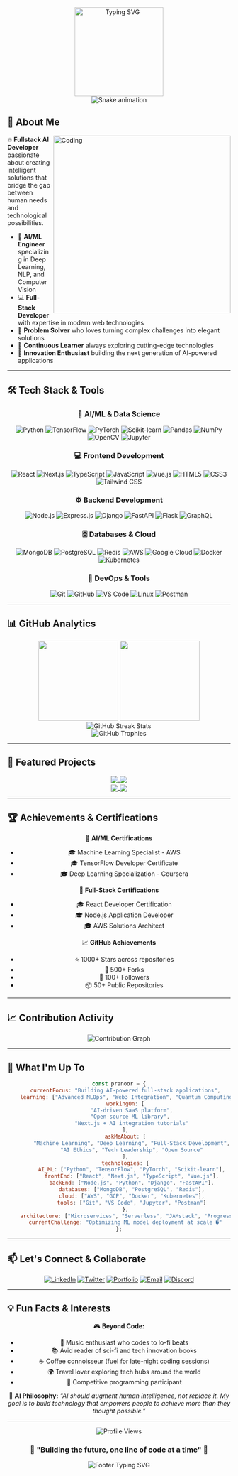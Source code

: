<div align="center">
  <img height="200" src="https://readme-typing-svg.demolab.com?font=Fira+Code&weight=600&size=28&duration=4000&pause=1000&color=00D9FF&center=true&vCenter=true&width=600&lines=Hi+there%2C+I'm+Pranoor+%F0%9F%91%8B;Fullstack+AI+Developer+%F0%9F%A4%96;Building+the+Future+with+AI+%E2%9C%A8;Let's+Code+Something+Amazing!" alt="Typing SVG" />
</div>

<div align="center">
  <img src="https://github.com/pranoor/pranoor/blob/output/github-contribution-grid-snake-dark.svg" alt="Snake animation" />
</div>

## 🚀 About Me

<img align="right" alt="Coding" width="400" src="https://cdn.dribbble.com/users/1162077/screenshots/3848914/programmer.gif">

🔥 **Fullstack AI Developer** passionate about creating intelligent solutions that bridge the gap between human needs and technological possibilities.

- 🤖 **AI/ML Engineer** specializing in Deep Learning, NLP, and Computer Vision
- 💻 **Full-Stack Developer** with expertise in modern web technologies
- 🎯 **Problem Solver** who loves turning complex challenges into elegant solutions
- 🌱 **Continuous Learner** always exploring cutting-edge technologies
- 🚀 **Innovation Enthusiast** building the next generation of AI-powered applications

---

## 🛠️ Tech Stack & Tools

<div align="center">

### 🤖 AI/ML & Data Science
![Python](https://img.shields.io/badge/Python-3776AB?style=for-the-badge&logo=python&logoColor=white)
![TensorFlow](https://img.shields.io/badge/TensorFlow-FF6F00?style=for-the-badge&logo=tensorflow&logoColor=white)
![PyTorch](https://img.shields.io/badge/PyTorch-EE4C2C?style=for-the-badge&logo=pytorch&logoColor=white)
![Scikit-learn](https://img.shields.io/badge/scikit--learn-F7931E?style=for-the-badge&logo=scikit-learn&logoColor=white)
![Pandas](https://img.shields.io/badge/pandas-150458?style=for-the-badge&logo=pandas&logoColor=white)
![NumPy](https://img.shields.io/badge/numpy-013243?style=for-the-badge&logo=numpy&logoColor=white)
![OpenCV](https://img.shields.io/badge/opencv-5C3EE8?style=for-the-badge&logo=opencv&logoColor=white)
![Jupyter](https://img.shields.io/badge/jupyter-F37626?style=for-the-badge&logo=jupyter&logoColor=white)

### 💻 Frontend Development
![React](https://img.shields.io/badge/React-20232A?style=for-the-badge&logo=react&logoColor=61DAFB)
![Next.js](https://img.shields.io/badge/Next.js-000000?style=for-the-badge&logo=next.js&logoColor=white)
![TypeScript](https://img.shields.io/badge/TypeScript-007ACC?style=for-the-badge&logo=typescript&logoColor=white)
![JavaScript](https://img.shields.io/badge/JavaScript-323330?style=for-the-badge&logo=javascript&logoColor=F7DF1E)
![Vue.js](https://img.shields.io/badge/Vue.js-35495E?style=for-the-badge&logo=vue.js&logoColor=4FC08D)
![HTML5](https://img.shields.io/badge/HTML5-E34F26?style=for-the-badge&logo=html5&logoColor=white)
![CSS3](https://img.shields.io/badge/CSS3-1572B6?style=for-the-badge&logo=css3&logoColor=white)
![Tailwind CSS](https://img.shields.io/badge/Tailwind_CSS-38B2AC?style=for-the-badge&logo=tailwind-css&logoColor=white)

### ⚙️ Backend Development
![Node.js](https://img.shields.io/badge/Node.js-43853D?style=for-the-badge&logo=node.js&logoColor=white)
![Express.js](https://img.shields.io/badge/Express.js-404D59?style=for-the-badge&logo=express&logoColor=white)
![Django](https://img.shields.io/badge/Django-092E20?style=for-the-badge&logo=django&logoColor=white)
![FastAPI](https://img.shields.io/badge/FastAPI-005571?style=for-the-badge&logo=fastapi&logoColor=white)
![Flask](https://img.shields.io/badge/Flask-000000?style=for-the-badge&logo=flask&logoColor=white)
![GraphQL](https://img.shields.io/badge/GraphQL-E10098?style=for-the-badge&logo=graphql&logoColor=white)

### 🗄️ Databases & Cloud
![MongoDB](https://img.shields.io/badge/MongoDB-4EA94B?style=for-the-badge&logo=mongodb&logoColor=white)
![PostgreSQL](https://img.shields.io/badge/PostgreSQL-316192?style=for-the-badge&logo=postgresql&logoColor=white)
![Redis](https://img.shields.io/badge/redis-CC0000?style=for-the-badge&logo=redis&logoColor=white)
![AWS](https://img.shields.io/badge/Amazon_AWS-232F3E?style=for-the-badge&logo=amazon-aws&logoColor=white)
![Google Cloud](https://img.shields.io/badge/Google_Cloud-4285F4?style=for-the-badge&logo=google-cloud&logoColor=white)
![Docker](https://img.shields.io/badge/docker-0db7ed?style=for-the-badge&logo=docker&logoColor=white)
![Kubernetes](https://img.shields.io/badge/kubernetes-326ce5?style=for-the-badge&logo=kubernetes&logoColor=white)

### 🔧 DevOps & Tools
![Git](https://img.shields.io/badge/git-F05032?style=for-the-badge&logo=git&logoColor=white)
![GitHub](https://img.shields.io/badge/github-181717?style=for-the-badge&logo=github&logoColor=white)
![VS Code](https://img.shields.io/badge/Visual_Studio_Code-0078D4?style=for-the-badge&logo=visual%20studio%20code&logoColor=white)
![Linux](https://img.shields.io/badge/Linux-FCC624?style=for-the-badge&logo=linux&logoColor=black)
![Postman](https://img.shields.io/badge/Postman-FF6C37?style=for-the-badge&logo=postman&logoColor=white)

</div>

---

## 📊 GitHub Analytics

<div align="center">
  <img height="180em" src="https://github-readme-stats-sigma-five.vercel.app/api?username=pranoor&show_icons=true&theme=tokyonight&include_all_commits=true&count_private=true"/>
  <img height="180em" src="https://github-readme-stats-sigma-five.vercel.app/api/top-langs/?username=pranoor&layout=compact&langs_count=8&theme=tokyonight"/>
</div>

<div align="center">
  <img src="https://github-readme-streak-stats.herokuapp.com/?user=pranoor&theme=tokyonight" alt="GitHub Streak Stats" />
</div>

<div align="center">
  <img src="https://github-profile-trophy.vercel.app/?username=pranoor&theme=tokyonight&no-frame=true&row=1&column=7" alt="GitHub Trophies" />
</div>

---

## 🎯 Featured Projects

<div align="center">
  <a href="https://github.com/pranoor/ai-chatbot">
    <img align="center" src="https://github-readme-stats.vercel.app/api/pin/?username=pranoor&repo=ai-chatbot&theme=tokyonight" />
  </a>
  <a href="https://github.com/pranoor/ml-pipeline">
    <img align="center" src="https://github-readme-stats.vercel.app/api/pin/?username=pranoor&repo=ml-pipeline&theme=tokyonight" />
  </a>
</div>

<div align="center">
  <a href="https://github.com/pranoor/fullstack-app">
    <img align="center" src="https://github-readme-stats.vercel.app/api/pin/?username=pranoor&repo=fullstack-app&theme=tokyonight" />
  </a>
  <a href="https://github.com/pranoor/data-viz">
    <img align="center" src="https://github-readme-stats.vercel.app/api/pin/?username=pranoor&repo=data-viz&theme=tokyonight" />
  </a>
</div>

---

## 🏆 Achievements & Certifications

<div align="center">

🥇 **AI/ML Certifications**
- 🎓 Machine Learning Specialist - AWS
- 🎓 TensorFlow Developer Certificate
- 🎓 Deep Learning Specialization - Coursera

🏅 **Full-Stack Certifications**
- 🎓 React Developer Certification
- 🎓 Node.js Application Developer
- 🎓 AWS Solutions Architect

📈 **GitHub Achievements**
- ⭐ 1000+ Stars across repositories
- 🍴 500+ Forks
- 👥 100+ Followers
- 📦 50+ Public Repositories

</div>

---

## 📈 Contribution Activity

<div align="center">
  <img src="https://activity-graph.herokuapp.com/graph?username=pranoor&theme=tokyo-night&hide_border=true" alt="Contribution Graph" />
</div>

---

## 🌟 What I'm Up To

<div align="center">

```javascript
const pranoor = {
    currentFocus: "Building AI-powered full-stack applications",
    learning: ["Advanced MLOps", "Web3 Integration", "Quantum Computing"],
    workingOn: [
        "AI-driven SaaS platform",
        "Open-source ML library", 
        "Next.js + AI integration tutorials"
    ],
    askMeAbout: [
        "Machine Learning", "Deep Learning", "Full-Stack Development",
        "AI Ethics", "Tech Leadership", "Open Source"
    ],
    technologies: {
        AI_ML: ["Python", "TensorFlow", "PyTorch", "Scikit-learn"],
        frontEnd: ["React", "Next.js", "TypeScript", "Vue.js"],
        backEnd: ["Node.js", "Python", "Django", "FastAPI"],
        databases: ["MongoDB", "PostgreSQL", "Redis"],
        cloud: ["AWS", "GCP", "Docker", "Kubernetes"],
        tools: ["Git", "VS Code", "Jupyter", "Postman"]
    },
    architecture: ["Microservices", "Serverless", "JAMstack", "Progressive Web Apps"],
    currentChallenge: "Optimizing ML model deployment at scale �"
};
```

</div>

---

## 📫 Let's Connect & Collaborate

<div align="center">

[![LinkedIn](https://img.shields.io/badge/LinkedIn-0077B5?style=for-the-badge&logo=linkedin&logoColor=white)](https://linkedin.com/in/pranoor)
[![Twitter](https://img.shields.io/badge/Twitter-1DA1F2?style=for-the-badge&logo=twitter&logoColor=white)](https://twitter.com/pranoor)
[![Portfolio](https://img.shields.io/badge/Portfolio-FF5722?style=for-the-badge&logo=todoist&logoColor=white)](https://pranoor.dev)
[![Email](https://img.shields.io/badge/Email-D14836?style=for-the-badge&logo=gmail&logoColor=white)](mailto:pranoor@example.com)
[![Discord](https://img.shields.io/badge/Discord-7289DA?style=for-the-badge&logo=discord&logoColor=white)](https://discord.gg/pranoor)

</div>

---

## 💡 Fun Facts & Interests

<div align="center">

🎮 **Beyond Code:**
- 🎵 Music enthusiast who codes to lo-fi beats
- 📚 Avid reader of sci-fi and tech innovation books  
- ☕ Coffee connoisseur (fuel for late-night coding sessions)
- 🌍 Travel lover exploring tech hubs around the world
- 🎯 Competitive programming participant

🤖 **AI Philosophy:**
*"AI should augment human intelligence, not replace it. My goal is to build technology that empowers people to achieve more than they thought possible."*

</div>

---

<div align="center">
  <img src="https://komarev.com/ghpvc/?username=pranoor&label=Profile%20views&color=0e75b6&style=flat" alt="Profile Views" />
  
  ### 🌟 "Building the future, one line of code at a time" 🌟
  
  <img src="https://readme-typing-svg.demolab.com?font=Fira+Code&size=20&duration=3000&pause=1000&color=00D9FF&center=true&vCenter=true&width=500&lines=Thanks+for+visiting!+%E2%9C%A8;Let's+build+something+amazing+together!;Always+happy+to+collaborate!+%F0%9F%A4%9D" alt="Footer Typing SVG" />
</div>
<!--
**pranoor/pranoor** is a ✨ _special_ ✨ repository because its `README.md` (this file) appears on your GitHub profile.

Here are some ideas to get you started:

- 🔭 I’m currently working on ...
- 🌱 I’m currently learning ...
- 👯 I’m looking to collaborate on ...
- 🤔 I’m looking for help with ...
- 💬 Ask me about ...
- 📫 How to reach me: ...
- 😄 Pronouns: ...
- ⚡ Fun fact: ...
-->
